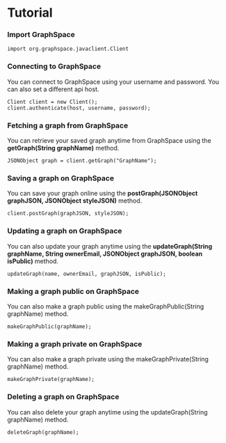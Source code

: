 # Tutorial

### Import GraphSpace

`import org.graphspace.javaclient.Client`

### Connecting to GraphSpace

You can connect to GraphSpace using your username and password. You can also set a different api host.

`Client client = new Client();`<br/>
`client.authenticate(host, username, password);`

### Fetching a graph from GraphSpace

You can retrieve your saved graph anytime from GraphSpace using the **getGraph(String graphName)** method.

`JSONObject graph = client.getGraph("GraphName");`<br/>

### Saving a graph on GraphSpace

You can save your graph online using the **postGraph(JSONObject graphJSON, JSONObject styleJSON)** method.

`client.postGraph(graphJSON, styleJSON);`

### Updating a graph on GraphSpace

You can also update your graph anytime using the
**updateGraph(String graphName, String ownerEmail, JSONObject graphJSON, boolean isPublic)** method.

`updateGraph(name, ownerEmail, graphJSON, isPublic);`

### Making a graph public on GraphSpace

You can also make a graph public using the makeGraphPublic(String graphName) method.

`makeGraphPublic(graphName);`

### Making a graph private on GraphSpace

You can also make a graph private using the makeGraphPrivate(String graphName) method.

`makeGraphPrivate(graphName);`

### Deleting a graph on GraphSpace

You can also delete your graph anytime using the updateGraph(String graphName) method.

`deleteGraph(graphName);`

<br/>
